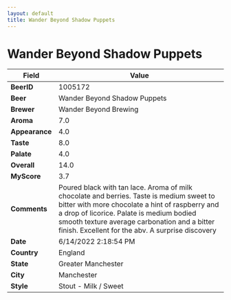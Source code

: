 ```yaml
---
layout: default
title: Wander Beyond Shadow Puppets
---
```


# Wander Beyond Shadow Puppets

| Field         | Value     |
|---------------|-----------|
| **BeerID** | 1005172 |
| **Beer** | Wander Beyond Shadow Puppets |
| **Brewer** | Wander Beyond Brewing |
| **Aroma** | 7.0 |
| **Appearance** | 4.0 |
| **Taste** | 8.0 |
| **Palate** | 4.0 |
| **Overall** | 14.0 |
| **MyScore** | 3.7 |
| **Comments** | Poured black with tan lace. Aroma of milk chocolate and berries. Taste is medium sweet to bitter with more chocolate a hint of raspberry and a drop of licorice. Palate is medium bodied smooth texture average carbonation and a bitter finish. Excellent for the abv. A surprise discovery  |
| **Date** | 6/14/2022 2:18:54 PM |
| **Country** | England |
| **State** | Greater Manchester |
| **City** | Manchester |
| **Style** | Stout - Milk / Sweet |
